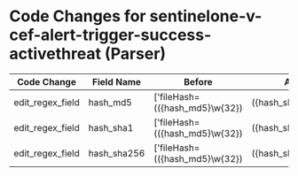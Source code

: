 # Code Changes for sentinelone-v-cef-alert-trigger-success-activethreat (Parser)

| Code Change | Field Name | Before | After |
|-------------|------------|--------|-------|
| edit_regex_field | hash_md5 | ['fileHash=(({hash_md5}\w{32})|({hash_sha1}\w{40})|({hash_sha256}\w{64}))\s\w+='] | ['fileHash=(({hash_sha256}\w{64})|({hash_sha1}\w{40})|({hash_md5}\w{32}))\s\w+='] |
| edit_regex_field | hash_sha1 | ['fileHash=(({hash_md5}\w{32})|({hash_sha1}\w{40})|({hash_sha256}\w{64}))\s\w+='] | ['fileHash=(({hash_sha256}\w{64})|({hash_sha1}\w{40})|({hash_md5}\w{32}))\s\w+='] |
| edit_regex_field | hash_sha256 | ['fileHash=(({hash_md5}\w{32})|({hash_sha1}\w{40})|({hash_sha256}\w{64}))\s\w+='] | ['fileHash=(({hash_sha256}\w{64})|({hash_sha1}\w{40})|({hash_md5}\w{32}))\s\w+='] |